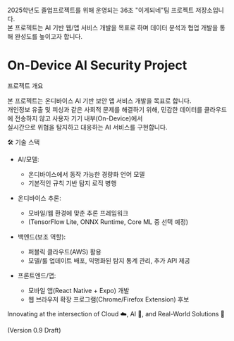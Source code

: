 # 
2025학년도 졸업프로젝트를 위해 운영되는 36조 "이게되네"팀 프로젝트 저장소입니다.  
본 프로젝트는 AI 기반 웹/앱 서비스 개발을 목표로 하며 데이터 분석과 협업 개발을 통해 완성도를 높이고자 합니다.

# On-Device AI Security Project

프로젝트 개요

본 프로젝트는 온디바이스 AI 기반 보안 앱 서비스 개발을 목표로 합니다.  
개인정보 유출 및 피싱과 같은 사회적 문제를 해결하기 위해, 민감한 데이터를 클라우드에 전송하지 않고 사용자 기기 내부(On-Device)에서  
실시간으로 위협을 탐지하고 대응하는 AI 서비스를 구현합니다.  

🛠️ 기술 스택
- AI/모델: 
  - 온디바이스에서 동작 가능한 경량화 언어 모델
  - 기본적인 규칙 기반 탐지 로직 병행

- 온디바이스 추론: 
  - 모바일/웹 환경에 맞춘 추론 프레임워크 
  - (TensorFlow Lite, ONNX Runtime, Core ML 중 선택 예정)

- 백엔드(보조 역할): 
  - 퍼블릭 클라우드(AWS) 활용  
  - 모델/룰 업데이트 배포, 익명화된 탐지 통계 관리, 추가 API 제공

- 프론트엔드/앱: 
  - 모바일 앱(React Native + Expo) 개발 
  - 웹 브라우저 확장 프로그램(Chrome/Firefox Extension) 후보



Innovating at the intersection of Cloud ☁️, AI 🤖, and Real-World Solutions 🚀

(Version 0.9 Draft)
